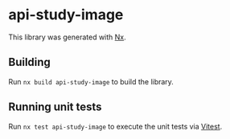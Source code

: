 # api-study-image

This library was generated with [Nx](https://nx.dev).

## Building

Run `nx build api-study-image` to build the library.

## Running unit tests

Run `nx test api-study-image` to execute the unit tests via [Vitest](https://vitest.dev/).
